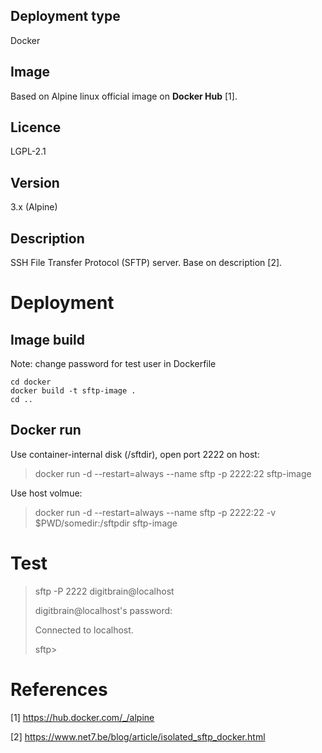 ## Deployment type

Docker

## Image

Based on Alpine linux official image on __Docker Hub__ [1].

## Licence

LGPL-2.1

## Version

3.x (Alpine)

## Description

SSH File Transfer Protocol (SFTP) server.
Base on description [2].

# Deployment


## Image build

Note: change password for test user in Dockerfile

```
cd docker
docker build -t sftp-image .
cd ..
```

## Docker run

Use container-internal disk (/sftdir), open port 2222 on host:

> docker run -d --restart=always --name sftp -p 2222:22 sftp-image


Use host volmue:

> docker run -d --restart=always --name sftp -p 2222:22 -v $PWD/somedir:/sftpdir sftp-image


# Test

> sftp -P 2222 digitbrain@localhost
>
> digitbrain@localhost's password:
>
> Connected to localhost.
>
> sftp>


# References

[1] https://hub.docker.com/_/alpine

[2] https://www.net7.be/blog/article/isolated_sftp_docker.html


